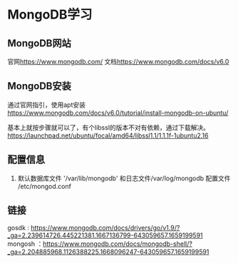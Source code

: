 # MongoDB学习

## MongoDB网站

官网<https://www.mongodb.com/>
文档<https://www.mongodb.com/docs/v6.0>

## MongoDB安装

通过官网指引，使用apt安装<https://www.mongodb.com/docs/v6.0/tutorial/install-mongodb-on-ubuntu/>

基本上就按步骤就可以了，有个libssl的版本不对有依赖，通过下载解决。https://launchpad.net/ubuntu/focal/amd64/libssl1.1/1.1.1f-1ubuntu2.16

## 配置信息

1. 默认数据库文件 '/var/lib/mongodb' 和日志文件/var/log/mongodb
配置文件 /etc/mongod.conf

## 链接
gosdk : https://www.mongodb.com/docs/drivers/go/v1.9/?_ga=2.239614726.445221381.1667136799-643059657.1659199591
mongosh ：https://www.mongodb.com/docs/mongodb-shell/?_ga=2.204885968.1126388225.1668096247-643059657.1659199591
